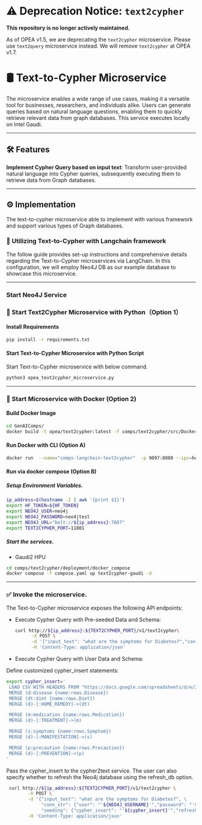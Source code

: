 # ⚠️ Deprecation Notice: `text2cypher`

**This repository is no longer actively maintained.**

As of OPEA v1.5, we are deprecating the `text2cypher` microservice. Please use `text2query` microservice instead. We will remove `text2cypher` at OPEA v1.7.


# 🛢 Text-to-Cypher Microservice

The microservice enables a wide range of use cases, making it a versatile tool for businesses, researchers, and individuals alike. Users can generate queries based on natural language questions, enabling them to quickly retrieve relevant data from graph databases. This service executes locally on Intel Gaudi.

---

## 🛠️ Features

**Implement Cypher Query based on input text**: Transform user-provided natural language into Cypher queries, subsequently executing them to retrieve data from Graph databases.

---

## ⚙️ Implementation

The text-to-cypher microservice able to implement with various framework and support various types of Graph databases.

### 🔗 Utilizing Text-to-Cypher with Langchain framework

The follow guide provides set-up instructions and comprehensive details regarding the Text-to-Cypher microservices via LangChain. In this configuration, we will employ Neo4J DB as our example database to showcase this microservice.

---

### Start Neo4J Service

### 🚀 Start Text2Cypher Microservice with Python（Option 1）

#### Install Requirements

```bash
pip install -r requirements.txt
```

#### Start Text-to-Cypher Microservice with Python Script

Start Text-to-Cypher microservice with below command.

```bash
python3 opea_text2cypher_microservice.py
```

---

### 🚀 Start Microservice with Docker (Option 2)

#### Build Docker Image

```bash
cd GenAIComps/
docker build -t opea/text2cypher:latest -f comps/text2cypher/src/Dockerfile.intel_hpu .
```

#### Run Docker with CLI (Option A)

```bash
docker run  --name="comps-langchain-text2cypher"  -p 9097:8080 --ipc=host opea/text2cypher:latest
```

#### Run via docker compose (Option B)

##### Setup Environment Variables.

```bash
ip_address=$(hostname -I | awk '{print $1}')
export HF_TOKEN=${HF_TOKEN}
export NEO4J_USER=neo4j
export NEO4J_PASSWORD=neo4jtest
export NEO4J_URL="bolt://${ip_address}:7687"
export TEXT2CYPHER_PORT=11801
```

##### Start the services.

- Gaudi2 HPU

```bash
cd comps/text2cypher/deployment/docker_compose
docker compose -f compose.yaml up text2cypher-gaudi -d
```

---

### ✅ Invoke the microservice.

The Text-to-Cypher microservice exposes the following API endpoints:

- Execute Cypher Query with Pre-seeded Data and Schema:

  ```bash
  curl http://${ip_address}:${TEXT2CYPHER_PORT}/v1/text2cypher\
        -X POST \
        -d '{"input_text": "what are the symptoms for Diabetes?","conn_str": {"user": "'${NEO4J_USERNAME}'","password": "'${NEO4J_PASSWPORD}'","url": "'${NEO4J_URL}'" }}' \
        -H 'Content-Type: application/json'
  ```

- Execute Cypher Query with User Data and Schema:

Define customized cypher_insert statements:

```bash
export cypher_insert='
 LOAD CSV WITH HEADERS FROM "https://docs.google.com/spreadsheets/d/e/2PACX-1vQCEUxVlMZwwI2sn2T1aulBrRzJYVpsM9no8AEsYOOklCDTljoUIBHItGnqmAez62wwLpbvKMr7YoHI/pub?gid=0&single=true&output=csv" AS rows
 MERGE (d:disease {name:rows.Disease})
 MERGE (dt:diet {name:rows.Diet})
 MERGE (d)-[:HOME_REMEDY]->(dt)

 MERGE (m:medication {name:rows.Medication})
 MERGE (d)-[:TREATMENT]->(m)

 MERGE (s:symptoms {name:rows.Symptom})
 MERGE (d)-[:MANIFESTATION]->(s)

 MERGE (p:precaution {name:rows.Precaution})
 MERGE (d)-[:PREVENTION]->(p)
'
```

Pass the cypher_insert to the cypher2text service. The user can also specify whether to refresh the Neo4j database using the refresh_db option.

```bash
 curl http://${ip_address}:${TEXT2CYPHER_PORT}/v1/text2cypher \
        -X POST \
        -d '{"input_text": "what are the symptoms for Diabetes?", \
             "conn_str": {"user": "'${NEO4J_USERNAME}'","password": "'${NEO4J_PASSWPORD}'","url": "'${NEO4J_URL}'" } \
             "seeding": {"cypher_insert": "'${cypher_insert}'","refresh_db": "True" }}' \
        -H 'Content-Type: application/json'

```
